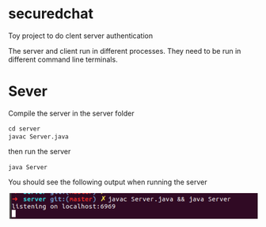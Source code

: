 # securedchat
Toy project to do clent server authentication

The server and client run in different processes. They need to be run in different
command line terminals.

# Sever

Compile the server in the server folder

```
cd server
javac Server.java
```
then run the server

`java Server`

You should see the following output when running the server

![](assets/README-88581.png)
